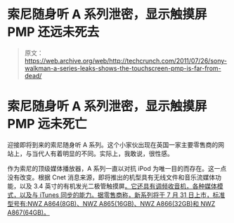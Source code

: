 # 索尼随身听 A 系列泄密，显示触摸屏 PMP 还远未死去

> 原文：<https://web.archive.org/web/http://techcrunch.com/2011/07/26/sony-walkman-a-series-leaks-shows-the-touchscreen-pmp-is-far-from-dead/>

# 索尼随身听 A 系列泄密，显示触摸屏 PMP 远未死亡

迎接即将到来的索尼随身听 A 系列。这个小家伙出现在英国一家主要零售商的网站上，与当代人有着明显的不同。实际上，我敢说，很性感。

作为索尼的顶级媒体播放器，A 系列一直以对抗 iPod 为唯一目的而存在。这一点没有改变。根据 Cnet 消息来源，即将推出的机型具有无线文件和音乐流媒体功能，以及 3.4 英寸的有机发光二极管触摸屏[。它还具有调频收音机，各种媒体模式，以及与 iTunes 同步的能力。据零售商称，新系列将于 7 月 31 日上市，标准型号有:NWZ A864(8GB)、NWZ A865(16GB)、NWZ A866(32GB)和 NWZ A867(64GB)。](https://web.archive.org/web/20230313191628/http://news.cnet.com/8301-17938_105-20083098-1/sony-walkman-a-series-images-specs-leaked/?tag=TOCmoreStories.0)
